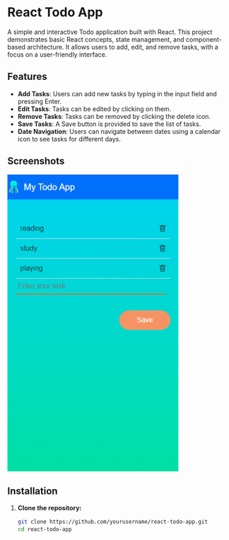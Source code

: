 # React Todo App

A simple and interactive Todo application built with React. This project demonstrates basic React concepts, state management, and component-based architecture. It allows users to add, edit, and remove tasks, with a focus on a user-friendly interface.

## Features

- **Add Tasks**: Users can add new tasks by typing in the input field and pressing Enter.
- **Edit Tasks**: Tasks can be edited by clicking on them.
- **Remove Tasks**: Tasks can be removed by clicking the delete icon.
- **Save Tasks**: A Save button is provided to save the list of tasks.
- **Date Navigation**: Users can navigate between dates using a calendar icon to see tasks for different days.

## Screenshots

![Home Page](src/assets/todo-app.png)

## Installation

1. **Clone the repository:**
   ```sh
   git clone https://github.com/yourusername/react-todo-app.git
   cd react-todo-app

